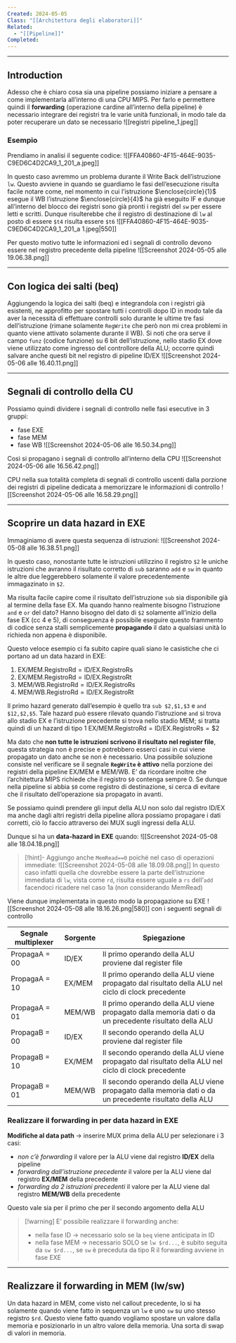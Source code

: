 ```yaml
---
Created: 2024-05-05
Class: "[[Architettura degli elaboratori]]"
Related:
  - "[[Pipeline]]"
Completed:
---
```

---
## Introduction
Adesso che è chiaro cosa sia una pipeline possiamo iniziare a pensare a come implementarla all’interno di una CPU MIPS.
Per farlo e permettere quindi il **forwarding** (operazione cardine all’interno della pipeline) è necessario integrare dei registri tra le varie unità funzionali, in modo tale da poter recuperare un dato se necessario
![[registri pipeline_1.jpeg]]
### Esempio
Prendiamo in analisi il seguente codice:
![[FFA40860-4F15-464E-9035-C9ED6C4D2CA9_1_201_a.jpeg]]

In questo caso avremmo un problema durante il Write Back dell’istruzione `lw`. Questo avviene in quando se guardiamo le fasi dell’esecuzione risulta facile notare come, nel momento in cui l’istruzione $\enclose{circle}{1}$ esegue il WB l’istruzione $\enclose{circle}{4}$ ha già eseguito IF e dunque all’interno del blocco dei registri sono già pronti i registri del `sw` per essere letti e scritti. Dunque risulterebbe che il registro di destinazione di `lw` al posto di essere `$t4` risulta essere `$t6`
![[FFA40860-4F15-464E-9035-C9ED6C4D2CA9_1_201_a 1.jpeg|550]]

Per questo motivo tutte le informazioni ed i segnali di controllo devono essere nel registro precedente della pipeline
![[Screenshot 2024-05-05 alle 19.06.38.png]]

---
## Con logica dei salti (beq)
Aggiungendo la logica dei salti (beq) e integrandola con i registri già esistenti, ne approfitto per spostare tutti i controlli dopo ID in modo tale da aver la necessità di effettuare controlli solo durante le ultime tre fasi dell’istruzione (rimane solamente `RegWrite` che però non mi crea problemi in quanto viene attivato solamente durante il WB).
Si noti che ora serve il campo `funz` (codice funzione) su 6 bit dell’istruzione, nello stadio EX dove viene utilizzato come ingresso del controllore della ALU; occorre quindi salvare anche questi bit nel registro di pipeline ID/EX
![[Screenshot 2024-05-06 alle 16.40.11.png]]

---
## Segnali di controllo della CU
Possiamo quindi dividere i segnali di controllo nelle fasi esecutive in 3 gruppi:
- fase EXE
- fase MEM
- fase WB
![[Screenshot 2024-05-06 alle 16.50.34.png]]

Così si propagano i segnali di controllo all’interno della CPU
![[Screenshot 2024-05-06 alle 16.56.42.png]]

CPU nella sua totalità completa di segnali di controllo uscenti dalla porzione dei registri di pipeline dedicata a memorizzare le informazioni di controllo
![[Screenshot 2024-05-06 alle 16.58.29.png]]

---
## Scoprire un data hazard in EXE
Immaginiamo di avere questa sequenza di istruzioni:
![[Screenshot 2024-05-08 alle 16.38.51.png]]

In questo caso, nonostante tutte le istruzioni utilizzino il registro `$2` le uniche istruzioni che avranno il risultato corretto di `sub` saranno `add` e `sw` in quanto le altre due leggerebbero solamente il valore precedentemente immagazinato in `$2`.

Ma risulta facile capire come il risultato dell’istruzione `sub` sia disponibile già al termine della fase EX.
Ma quando hanno realmente bisogno l’istruzione `and` e `or` del dato? Hanno bisogno del dato di `$2` solamente all’inizio della fase EX (cc 4 e 5), di conseguenza è possibile eseguire questo frammento di codice senza stalli semplicemente **propagando** il dato a qualsiasi unità lo richieda non appena è disponibile.

Questo veloce esempio ci fa subito capire quali siano le casistiche che ci portano ad un data hazard in EXE:
1. $\text{EX/MEM.RegistroRd}=\text{ID/EX.RegistroRs}$
2. $\text{EX/MEM.RegistroRd}=\text{ID/EX.RegistroRt}$
3. $\text{MEM/WB.RegistroRd}=\text{ID/EX.RegistroRs}$
4. $\text{MEM/WB.RegistroRd}=\text{ID/EX.RegistroRt}$

Il primo hazard generato dall’esempio è quello tra `sub $2,$1,$3` e `and $12,$2,$5`. Tale hazard può essere rilevato quando l’istruzione `and` si trova allo stadio EX e l’istruzione precedente si trova nello stadio MEM; si tratta quindi di un hazard di tipo 1 $\text{EX/MEM.RegistroRd}=\text{ID/EX.RegistroRs}=\$2$

Ma dato che **non tutte le istruzioni scrivono il risultato nel register file**, questa strategia non è precise e potrebbero esserci casi in cui viene propagato un dato anche se non è necessario.
Una possibile soluzione consiste nel verificare se il segnale **`RegWrite` è attivo** nella porzione dei registri della pipeline $\text{EX/MEM}$ e $\text{MEM/WB}$. E’ da ricordare inoltre che l’architettura MIPS richiede che il registro `$0` contenga sempre 0. Se dunque nella pipeline si abbia `$0` come registro di destinazione, si cerca di evitare che il risultato dell’operazione sia propagato in avanti.

Se possiamo quindi prendere gli input della ALU non solo dal registro $\text{ID/EX}$ ma anche dagli altri registri della pipeline allora possiamo propagare i dati corretti, ciò lo faccio attraverso dei MUX sugli ingressi della ALU.

Dunque si ha un **data-hazard in EXE** quando:
![[Screenshot 2024-05-08 alle 18.04.18.png]]

> [!hint]-
> Aggiungo anche `MemRead==0` poiché nel caso di operazioni immediate:
> ![[Screenshot 2024-05-08 alle 18.09.08.png]]
> In questo caso infatti quella che dovrebbe essere la parte dell’istruzione immediata di `lw`, vista come `rd`, risulta essere uguale a `rs` dell’`add` facendoci ricadere nel caso 1a (non considerando MemRead)


Viene dunque implementata in questo modo la propagazione su EXE
![[Screenshot 2024-05-08 alle 18.16.26.png|580]]
con i seguenti segnali di controllo

| Segnale multiplexer | Sorgente | Spiegazione                                                                                             |
| ------------------- | -------- | ------------------------------------------------------------------------------------------------------- |
| PropagaA = 00       | ID/EX    | Il primo operando della ALU proviene dal register file                                                  |
| PropagaA = 10       | EX/MEM   | Il primo operando della ALU viene propagato dal risultato della ALU nel ciclo di clock precedente       |
| PropagaA = 01       | MEM/WB   | Il primo operando della ALU viene propagato dalla memoria dati o da un precedente risultato della ALU   |
| PropagaB = 00       | ID/EX    | Il secondo operando della ALU proviene dal register file                                                |
| PropagaB = 10       | EX/MEM   | Il secondo operando della ALU viene propagato dal risultato della ALU nel ciclo di clock precedente     |
| PropagaB = 01       | MEM/WB   | Il secondo operando della ALU viene propagato dalla memoria dati o da un precedente risultato della ALU |

### Realizzare il forwarding in per data hazard in EXE
**Modifiche al data path** → inserire MUX prima della ALU per selezionare i 3 casi:
- *non c’è forwarding*
	il valore per la ALU viene dal registro **ID/EX** della pipeline
- *forwarding dall’istruzione precedente*
	il valore per la ALU viene dal registro **EX/MEM** della precedente
- *forwarding da 2 istruzioni precedenti*
	il valore per la ALU viene dal registro **MEM/WB** della precedente

Questo vale sia per il primo che per il secondo argomento della ALU

>[!warning] E' possibile realizzare il forwarding anche:
>- nella fase ID → necessario solo se la `beq` viene anticipata in ID
>- nella fase MEM → necessario SOLO se `lw $rd...`, è subito seguita da `sw $rd...`, se `sw` è preceduta da tipo R il forwarding avviene in fase EXE

---
## Realizzare il forwarding in MEM (lw/sw)
Un data hazard in MEM, come visto nel callout precedente, lo si ha solamente quando viene fatto in sequenza un `lw` e uno `sw` su uno stesso registro `$rd`.
Questo viene fatto quando vogliamo spostare un valore dalla memoria e posizionarlo in un altro valore della memoria. Una sorta di swap di valori in memoria.
